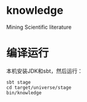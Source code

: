 # knowledge
Mining Scientific literature

# 编译运行

本机安装JDK和sbt，然后运行：
```
sbt stage
cd target/universe/stage
bin/knowledge
```


